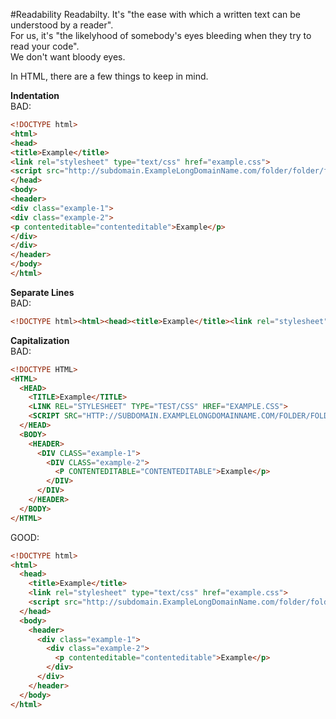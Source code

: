 #Readability
Readabilty.  It's "the ease with which a written text can be understood by a reader".  
For us, it's "the likelyhood of somebody's eyes bleeding when they try to read your code".  
We don't want bloody eyes.  

In HTML, there are a few things to keep in mind.  
  
**Indentation**  
BAD:
```HTML
<!DOCTYPE html>
<html>
<head>
<title>Example</title>
<link rel="stylesheet" type="text/css" href="example.css">
<script src="http://subdomain.ExampleLongDomainName.com/folder/folder/folder/folder/example.js"></script>
</head>
<body>
<header>
<div class="example-1">
<div class="example-2">
<p contenteditable="contenteditable">Example</p>
</div>
</div>
</header>
</body>
</html>
```

**Separate Lines**  
BAD:
```HTML
<!DOCTYPE html><html><head><title>Example</title><link rel="stylesheet" type="text/css" href="example.css"><script src="http://subdomain.ExampleLongDomainName.com/folder/folder/folder/folder/example.js"></script></head><body><header><div class="example-1"><div class="example-2"><p contenteditable="contenteditable">Example</p></div></div></header></body></html>
```

**Capitalization**  
BAD:
```HTML
<!DOCTYPE HTML>
<HTML>
  <HEAD>
    <TITLE>Example</TITLE>
    <LINK REL="STYLESHEET" TYPE="TEST/CSS" HREF="EXAMPLE.CSS">
    <SCRIPT SRC="HTTP://SUBDOMAIN.EXAMPLELONGDOMAINNAME.COM/FOLDER/FOLDER/FOLDER/FOLDER/EXAMPLE.JS"></SCRIPT>
  </HEAD>
  <BODY>
    <HEADER>
      <DIV CLASS="example-1">
        <DIV CLASS="example-2">
          <P CONTENTEDITABLE="CONTENTEDITABLE">Example</p>
        </DIV>
      </DIV>
    </HEADER>
  </BODY>
</HTML>
```

GOOD:
```HTML
<!DOCTYPE html>
<html>
  <head>
    <title>Example</title>
    <link rel="stylesheet" type="text/css" href="example.css">
    <script src="http://subdomain.ExampleLongDomainName.com/folder/folder/folder/folder/example.js"></script>
  </head>
  <body>
    <header>
      <div class="example-1">
        <div class="example-2">
          <p contenteditable="contenteditable">Example</p>
        </div>
      </div>
    </header>
  </body>
</html>
```
